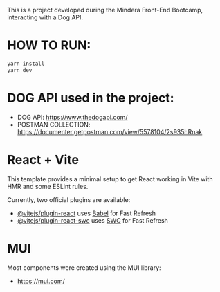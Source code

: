 This is a project developed during the Mindera Front-End Bootcamp, interacting with a Dog API.

# HOW TO RUN: 
```bash
yarn install
yarn dev
```
# DOG API used in the project: 
- DOG API: https://www.thedogapi.com/
- POSTMAN COLLECTION: https://documenter.getpostman.com/view/5578104/2s935hRnak

# React + Vite

This template provides a minimal setup to get React working in Vite with HMR and some ESLint rules.

Currently, two official plugins are available:

- [@vitejs/plugin-react](https://github.com/vitejs/vite-plugin-react/blob/main/packages/plugin-react/README.md) uses [Babel](https://babeljs.io/) for Fast Refresh
- [@vitejs/plugin-react-swc](https://github.com/vitejs/vite-plugin-react-swc) uses [SWC](https://swc.rs/) for Fast Refresh

# MUI

Most components were created using the MUI library:

- https://mui.com/
